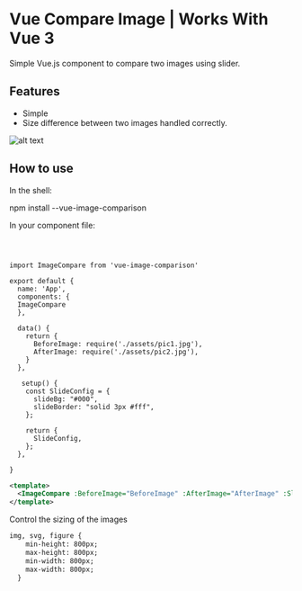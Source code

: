 # Vue Compare Image | Works With Vue 3


Simple Vue.js component to compare two images using slider.



## Features

- Simple
- Size difference between two images handled correctly. 



![alt text](https://i.ibb.co/KsmM79q/compare.gif)



## How to use


In the shell:


npm install --vue-image-comparison

In your component file:
```vue



import ImageCompare from 'vue-image-comparison'

export default {
  name: 'App',
  components: {
  ImageCompare
  },

  data() {
    return {
      BeforeImage: require('./assets/pic1.jpg'),
      AfterImage: require('./assets/pic2.jpg'),
    }
  },

   setup() {
    const SlideConfig = {
      slideBg: "#000",
      slideBorder: "solid 3px #fff",
    };

    return {
      SlideConfig,
    };
  },

}
```


```xml
<template>
  <ImageCompare :BeforeImage="BeforeImage" :AfterImage="AfterImage" :SlideConfig="SlideConfig"/>
</template>
```
Control the sizing of the images

```xml
img, svg, figure {
    min-height: 800px;
    max-height: 800px;
    min-width: 800px;
    max-width: 800px;
  }
```


